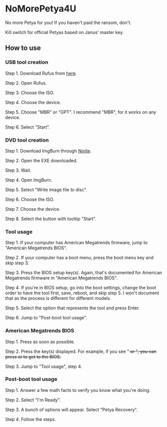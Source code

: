 # NoMorePetya4U

No more Petya for you! If you haven't paid the ransom, don't.

Kill switch for official Petyas based on Janus' master key.

## How to use

### USB tool creation

Step 1. Download Rufus from [here](https://rufus.ie).

Step 2. Open Rufus.

Step 3. Choose the ISO.

Step 4. Choose the device.

Step 5. Choose "MBR" or "GPT". I recommend "MBR", for it works on any device.

Step 6. Select "Start".

### DVD tool creation

Step 1. Download ImgBurn through [Ninite](ninite.com).

Step 2. Open the EXE downloaded.

Step 3. Wait.

Step 4. Open ImgBurn.

Step 5. Select "Write image file to disc".

Step 6. Choose the ISO.

Step 7. Choose the device.

Step 8. Select the button with tooltip "Start".

### Tool usage

Step 1. If your computer has American Megatrends firmware, jump to "American Megatrends BIOS".

Step 2. If your computer has a boot menu, press the boot menu key and skip step 3.

Step 3. Press the BIOS setup key(s). Again, that's documented for American Megatrends firmware in "American Megatrends BIOS".

Step 4. If you're in BIOS setup, go into the boot settings, change the boot order to have the tool first, save, reboot, and skip step 5. I won't document that as the process is different for different models.

Step 5. Select the option that represents the tool and press Enter.

Step 6. Jump to "Post-boot tool usage".

### American Megatrends BIOS

Step 1. Press <TAB> as soon as possible.

Step 2. Press the key(s) displayed. For example, if you see "<DEL> or <ESC>", you can press <DEL> or <ESC> to get to the BIOS.

Step 3. Jump to "Tool usage", step 4.

### Post-boot tool usage

Step 1. Answer a few math facts to verify you know what you're doing.

Step 2. Select "I'm Ready".

Step 3. A bunch of options will appear. Select "Petya Recovery".

Step 4. Follow the steps.
